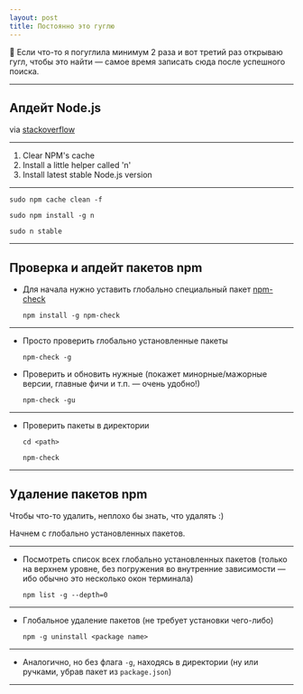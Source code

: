 ```yaml
---
layout: post
title: Постоянно это гуглю
---
```


:mag_right: Если что-то я погуглила минимум 2 раза и вот третий раз открываю гугл, чтобы это найти — самое время записать сюда после успешного поиска.

---

<h2 class="post__small-heading">Апдейт Node.js</h2>

via [stackoverflow](https://stackoverflow.com/questions/8191459/how-do-i-update-node-js)

<hr class="small">

1. Clear NPM's cache
2. Install a little helper called 'n'
3. Install latest stable Node.js version

<hr class="small">

  `sudo npm cache clean -f`

  `sudo npm install -g n`

  `sudo n stable`

---

<h2 class="post__small-heading">Проверка и апдейт пакетов npm</h2>

* Для начала нужно уставить глобально специальный пакет [npm-check](https://www.npmjs.com/package/npm-check)

  `npm install -g npm-check`

<hr class="small">

* Просто проверить глобально установленные пакеты

  `npm-check -g`

* Проверить и обновить нужные (покажет минорные/мажорные версии, главные фичи и т.п. — очень удобно!)

  `npm-check -gu`

<hr class="small">

* Проверить пакеты в директории

  `cd <path>`

  `npm-check`

---

<h2 class="post__small-heading">Удаление пакетов npm</h2>

Чтобы что-то удалить, неплохо бы знать, что удалять :)

Начнем с глобально установленных пакетов.

<hr class="small">

* Посмотреть список всех глобально установленных пакетов (только на верхнем уровне, без погружения во внутренние зависимости — ибо обычно это несколько окон терминала)

  `npm list -g --depth=0`

<hr class="small">  

* Глобальное удаление пакетов (не требует установки чего-либо)

  `npm -g uninstall <package name>`

<hr class="small">

* Аналогично, но без флага `-g`, находясь в директории (ну или ручками, убрав пакет из `package.json`)

---
